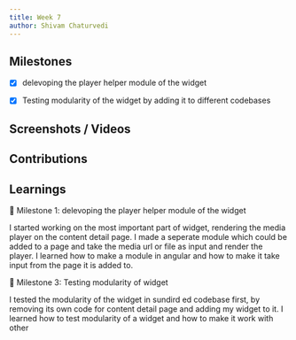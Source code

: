 ```yaml
---
title: Week 7
author: Shivam Chaturvedi
---
```


## Milestones

- [x] delevoping the player helper module of the widget 
- [x] Testing modularity of the widget by adding it to different codebases


## Screenshots / Videos 

## Contributions

## Learnings

🎯 Milestone 1: delevoping the player helper module of the widget

I started working on the most important part of widget, rendering the media player on the content detail page. I made a seperate module which could be added to a page and take the media url or file as input and render the player. I learned how to make a module in angular and how to make it take input from the page it is added to.


🎯 Milestone 3: Testing modularity of widget 

I tested the modularity of the widget in sundird ed codebase first, by removing its own code for content detail page and adding my widget to it. I learned how to test modularity of a widget and how to make it work with other 